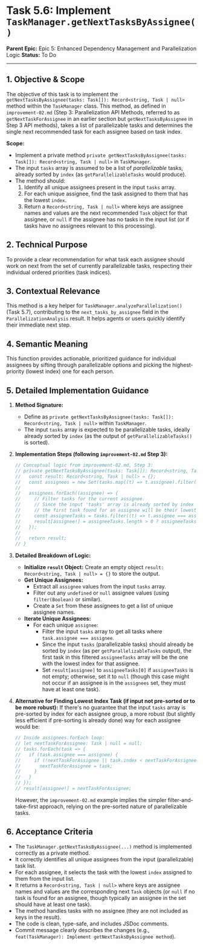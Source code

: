 # Task 5.6: Implement `TaskManager.getNextTasksByAssignee()`

**Parent Epic:** Epic 5: Enhanced Dependency Management and Parallelization Logic
**Status:** To Do

---

## 1. Objective & Scope

The objective of this task is to implement the `getNextTasksByAssignee(tasks: Task[]): Record<string, Task | null>` method within the `TaskManager` class. This method, as defined in `improvement-02.md` (Step 3: Parallelization API Methods, referred to as `getNextTaskForAssignee` in an earlier section but `getNextTasksByAssignee` in Step 3 API methods), takes a list of parallelizable tasks and determines the single next recommended task for each assignee based on task index.

**Scope:**

- Implement a private method `private getNextTasksByAssignee(tasks: Task[]): Record<string, Task | null>` in `TaskManager`.
- The input `tasks` array is assumed to be a list of _parallelizable_ tasks, already sorted by `index` (as `getParallelizableTasks` would produce).
- The method should:
  1.  Identify all unique assignees present in the input `tasks` array.
  2.  For each unique assignee, find the task assigned to them that has the lowest `index`.
  3.  Return a `Record<string, Task | null>` where keys are assignee names and values are the next recommended `Task` object for that assignee, or `null` if the assignee has no tasks in the input list (or if tasks have no assignees relevant to this processing).

## 2. Technical Purpose

To provide a clear recommendation for what task each assignee should work on next from the set of currently parallelizable tasks, respecting their individual ordered priorities (task indices).

## 3. Contextual Relevance

This method is a key helper for `TaskManager.analyzeParallelization()` (Task 5.7), contributing to the `next_tasks_by_assignee` field in the `ParallelizationAnalysis` result. It helps agents or users quickly identify their immediate next step.

## 4. Semantic Meaning

This function provides actionable, prioritized guidance for individual assignees by sifting through parallelizable options and picking the highest-priority (lowest index) one for each person.

## 5. Detailed Implementation Guidance

1.  **Method Signature:**

    - Define as `private getNextTasksByAssignee(tasks: Task[]): Record<string, Task | null>` within `TaskManager`.
    - The input `tasks` array is expected to be parallelizable tasks, ideally already sorted by `index` (as the output of `getParallelizableTasks()` is sorted).

2.  **Implementation Steps (following `improvement-02.md` Step 3):**

    ```typescript
    // Conceptual logic from improvement-02.md, Step 3:
    // private getNextTasksByAssignee(tasks: Task[]): Record<string, Task | null> {
    //   const result: Record<string, Task | null> = {};
    //   const assignees = new Set(tasks.map((t) => t.assignee).filter(Boolean)); // Get unique, defined assignees
    //
    //   assignees.forEach((assignee) => {
    //     // Filter tasks for the current assignee.
    //     // Since the input 'tasks' array is already sorted by index (from getParallelizableTasks),
    //     // the first task found for an assignee will be their lowest index task.
    //     const assigneeTasks = tasks.filter((t) => t.assignee === assignee);
    //     result[assignee!] = assigneeTasks.length > 0 ? assigneeTasks[0] : null;
    //   });
    //
    //   return result;
    // }
    ```

3.  **Detailed Breakdown of Logic:**

    - **Initialize `result` Object:** Create an empty object `result: Record<string, Task | null> = {}` to store the output.
    - **Get Unique Assignees:**
      - Extract all `assignee` values from the input `tasks` array.
      - Filter out any `undefined` or `null` assignee values (using `filter(Boolean)` or similar).
      - Create a `Set` from these assignees to get a list of unique assignee names.
    - **Iterate Unique Assignees:**
      - For each unique `assignee`:
        - Filter the input `tasks` array to get all tasks where `task.assignee === assignee`.
        - Since the input `tasks` (parallelizable tasks) should already be sorted by `index` (as per `getParallelizableTasks` output), the first task in this filtered `assigneeTasks` array will be the one with the lowest index for that assignee.
        - Set `result[assignee]` to `assigneeTasks[0]` if `assigneeTasks` is not empty; otherwise, set it to `null` (though this case might not occur if an assignee is in the `assignees` set, they must have at least one task).

4.  **Alternative for Finding Lowest Index Task (if input not pre-sorted or to be more robust):**
    If there's no guarantee that the input `tasks` array is pre-sorted by index for each assignee group, a more robust (but slightly less efficient if pre-sorting is already done) way for each assignee would be:
    ```typescript
    // Inside assignees.forEach loop:
    // let nextTaskForAssignee: Task | null = null;
    // tasks.forEach(task => {
    //   if (task.assignee === assignee) {
    //     if (!nextTaskForAssignee || task.index < nextTaskForAssignee.index) {
    //       nextTaskForAssignee = task;
    //     }
    //   }
    // });
    // result[assignee!] = nextTaskForAssignee;
    ```
    However, the `improvement-02.md` example implies the simpler filter-and-take-first approach, relying on the pre-sorted nature of parallelizable tasks.

## 6. Acceptance Criteria

- The `TaskManager.getNextTasksByAssignee(...)` method is implemented correctly as a private method.
- It correctly identifies all unique assignees from the input (parallelizable) task list.
- For each assignee, it selects the task with the lowest `index` assigned to them from the input list.
- It returns a `Record<string, Task | null>` where keys are assignee names and values are the corresponding next `Task` objects (or `null` if no task is found for an assignee, though typically an assignee in the set should have at least one task).
- The method handles tasks with no assignee (they are not included as keys in the result).
- The code is clean, type-safe, and includes JSDoc comments.
- Commit message clearly describes the changes (e.g., `feat(TaskManager): Implement getNextTasksByAssignee method`).

